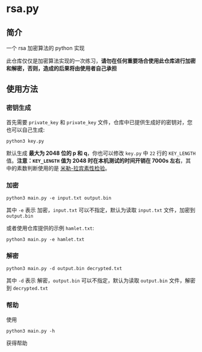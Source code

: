 # rsa.py

## 简介
一个 rsa 加密算法的 python 实现

此仓库仅仅是加密算法实现的一次练习，**请勿在任何重要场合使用此仓库进行加密和解密，否则，造成的后果将由使用者自己承担**


## 使用方法

### 密钥生成

首先需要 <code>private_key</code> 和 <code>private_key</code> 文件，仓库中已提供生成好的密钥对，您也可以自己生成:

```console
python3 key.py
```
默认生成 **最大为 2048 位的 p 和 q**，你也可以修改 <code>key.py</code> 中 <code>22</code> 行的 <code>KEY_LENGTH</code> 值。**注意：<code>KEY_LENGTH</code> 值为 2048 时在本机测试的时间开销在 7000s 左右**，其中的素数判断使用的是 [米勒-拉宾素性检验](https://zh.wikipedia.org/zh-cn/%E7%B1%B3%E5%8B%92-%E6%8B%89%E5%AE%BE%E6%A3%80%E9%AA%8C)。

### 加密

```console
python3 main.py -e input.txt output.bin
```
其中 <code>-e</code> 表示 加密，<code>input.txt</code> 可以不指定，默认为读取 <code>input.txt</code> 文件，加密到 <code>output.bin</code>

或者使用仓库提供的示例 <code>hamlet.txt</code>:

```console
python3 main.py -e hamlet.txt
```

### 解密

```console
python3 main.py -d output.bin decrypted.txt
```
其中 <code>-d</code> 表示 解密，<code>output.bin</code> 可以不指定，默认为读取 <code>output.bin</code> 文件，解密到 <code>decrypted.txt</code>

### 帮助

使用

```console
python3 main.py -h
```

获得帮助